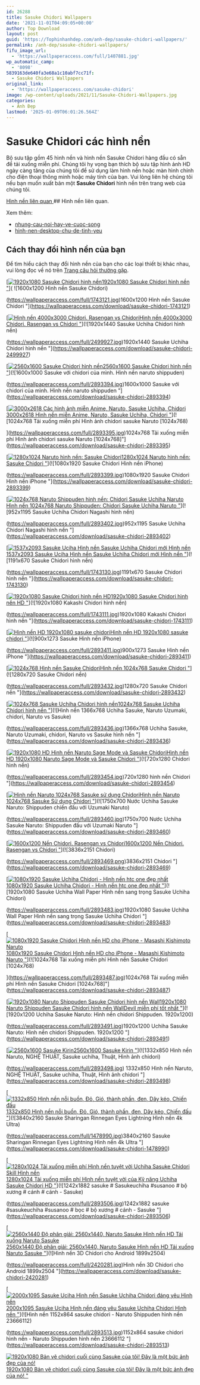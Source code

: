 ```yaml
---
id: 26288
title: Sasuke Chidori Wallpapers
date: '2021-11-01T04:09:05+00:00'
author: Top Download
layout: post
guid: 'https://Tophinhanhdep.com/anh-dep/sasuke-chidori-wallpapers/'
permalink: /anh-dep/sasuke-chidori-wallpapers/
fifu_image_url:
  - 'https://wallpaperaccess.com/full/1407881.jpg'
wp_automatic_camp:
  - '8098'
5839163de640fa3e68a1c10abf7cc71f:
  - Sasuke Chidori Wallpapers
original_link:
  - 'https://wallpaperaccess.com/sasuke-chidori'
image: /wp-content/uploads/2021/11/Sasuke-Chidori-Wallpapers.jpg
categories:
  - Ảnh Đẹp
lastmod: '2025-01-09T06:01:26.564Z'
---
```

# Sasuke Chidori các hình nền

Bộ sưu tập gồm 45 hình nền và hình nền Sasuke Chidori hàng đầu có sẵn để tải xuống miễn phí. Chúng tôi hy vọng bạn thích bộ sưu tập hình ảnh HD ngày càng tăng của chúng tôi để sử dụng làm hình nền hoặc màn hình chính cho điện thoại thông minh hoặc máy tính của bạn. Vui lòng liên hệ chúng tôi nếu bạn muốn xuất bản một **Sasuke Chidori** hình nền trên trang web của chúng tôi.

[Hình nền liên quan ](#related) ## Hình nền liên quan.

   
 Xem thêm:

   
- [nhung-cau-noi-hay-ve-cuoc-song](https://tophinhanhdep.com/nhung-cau-noi-hay/nhung-cau-noi-hay-ve-cuoc-song/)
- [hinh-nen-desktop-chu-de-tinh-yeu](https://tophinhanhdep.com/anh-tinh-yeu/hinh-nen-desktop-chu-de-tinh-yeu/)

## Cách thay đổi hình nền của bạn

Để tìm hiểu cách thay đổi hình nền của bạn cho các loại thiết bị khác nhau, vui lòng đọc về nó trên [Trang câu hỏi thường gặp](https://tophinhanhdep.com/faq/).

  
[[![1920x1080 Sasuke Chidori hình nền](https://wallpaperaccess.com/full/1407881.jpg)1920x1080 Sasuke Chidori hình nền "](https://wallpaperaccess.com/download/sasuke-chidori-1407881)]( ![1600x1200 Hình nền Sasuke Chidori)

(https://wallpaperaccess.com/full/1743121.jpg)1600x1200 Hình nền Sasuke Chidori "](https://wallpaperaccess.com/download/sasuke-chidori-1743121)

[[![Hình nền 4000x3000 Chidori.  Rasengan vs Chidori](https://wallpaperaccess.com/full/2319678.jpg)Hình nền 4000x3000 Chidori. Rasengan vs Chidori "](https://wallpaperaccess.com/download/sasuke-chidori-2319678)](![1920x1440 Sasuke Uchiha Chidori hình nền)

(https://wallpaperaccess.com/full/2499927.jpg)1920x1440 Sasuke Uchiha Chidori hình nền "](https://wallpaperaccess.com/download/sasuke-chidori-2499927)

[[![2560x1600 Sasuke Chidori hình nền](https://wallpaperaccess.com/full/2526247.jpg)2560x1600 Sasuke Chidori hình nền "](https://wallpaperaccess.com/download/sasuke-chidori-2526247)](![1600x1000 Sasuke với chidori của mình.  Hình nền naruto shippuden)

(https://wallpaperaccess.com/full/2893394.jpg)1600x1000 Sasuke với chidori của mình. Hình nền naruto shippuden "](https://wallpaperaccess.com/download/sasuke-chidori-2893394)

[[![3000x2618 Các hình ảnh miễn Anime, Naruto, Sasuke Uchiha, Chidori](https://wallpaperaccess.com/full/1743134.jpg)3000x2618 Hình nền miễn Anime, Naruto, Sasuke Uchiha, Chidori "](https://wallpaperaccess.com/download/sasuke-chidori-1743134)](![1024x768 Tải xuống miễn phí Hình ảnh chidori sasuke Naruto [1024x768)

](https://wallpaperaccess.com/full/2893395.jpg)1024x768 Tải xuống miễn phí Hình ảnh chidori sasuke Naruto \[1024x768\]"](https://wallpaperaccess.com/download/sasuke-chidori-2893395)

[[![1280x1024 Naruto hình nền: Sasuke Chidori](https://wallpaperaccess.com/full/2893396.jpg)1280x1024 Naruto hình nền: Sasuke Chidori "](https://wallpaperaccess.com/download/sasuke-chidori-2893396)](![1080x1920 Sasuke Chidori Hình nền iPhone)

(https://wallpaperaccess.com/full/2893399.jpg)1080x1920 Sasuke Chidori Hình nền iPhone "](https://wallpaperaccess.com/download/sasuke-chidori-2893399)

[[![1024x768 Naruto Shippuden hình nền: Chidori Sasuke Uchiha Naruto](https://wallpaperaccess.com/full/2893400.png)Hình nền 1024x768 Naruto Shippuden: Chidori Sasuke Uchiha Naruto "](https://wallpaperaccess.com/download/sasuke-chidori-2893400)](![952x1195 Sasuke Uchiha Chidori Nagashi hình nền)

(https://wallpaperaccess.com/full/2893402.jpg)952x1195 Sasuke Uchiha Chidori Nagashi hình nền "](https://wallpaperaccess.com/download/sasuke-chidori-2893402)

[[![1537x2093 Sasuke Uciha Hình nền Sasuke Uchiha Chidori mới Hình nền](https://wallpaperaccess.com/full/2893403.jpg)1537x2093 Sasuke Uciha Hình nền Sasuke Uchiha Chidori mới Hình nền "](https://wallpaperaccess.com/download/sasuke-chidori-2893403)](![1191x670 Sasuke Chidori hình nền)

(https://wallpaperaccess.com/full/1743130.jpg)1191x670 Sasuke Chidori hình nền "](https://wallpaperaccess.com/download/sasuke-chidori-1743130)

[[![1920x1080 Sasuke Chidori hình nền HD](https://wallpaperaccess.com/full/2893408.jpg)1920x1080 Sasuke Chidori hình nền HD "](https://wallpaperaccess.com/download/sasuke-chidori-2893408)](![1920x1080 Kakashi Chidori hình nền)

(https://wallpaperaccess.com/full/1743111.jpg)1920x1080 Kakashi Chidori hình nền "](https://wallpaperaccess.com/download/sasuke-chidori-1743111)

[[![Hình nền HD 1920x1080 sasuke chidori](https://wallpaperaccess.com/full/2893410.jpg)Hình nền HD 1920x1080 sasuke chidori "](https://wallpaperaccess.com/download/sasuke-chidori-2893410)](![900x1273 Sasuke Hình nền iPhone)

(https://wallpaperaccess.com/full/2893411.jpg)900x1273 Sasuke Hình nền iPhone "](https://wallpaperaccess.com/download/sasuke-chidori-2893411)

[[![1024x768 Hình nền Sasuke Chidori](https://wallpaperaccess.com/full/2893430.jpg)Hình nền 1024x768 Sasuke Chidori "](https://wallpaperaccess.com/download/sasuke-chidori-2893430)](![1280x720 Sasuke Chidori nền)

(https://wallpaperaccess.com/full/2893432.jpg)1280x720 Sasuke Chidori nền "](https://wallpaperaccess.com/download/sasuke-chidori-2893432)

[[![1024x768 Sasuke Uchiha Chidori hình nền](https://wallpaperaccess.com/full/2893435.jpg)1024x768 Sasuke Uchiha Chidori hình nền "](https://wallpaperaccess.com/download/sasuke-chidori-2893435)](![Hình nền 1366x768 Uchiha Sasuke, Naruto Uzumaki, chidori, Naruto vs Sasuke)

(https://wallpaperaccess.com/full/2893436.jpg)1366x768 Uchiha Sasuke, Naruto Uzumaki, chidori, Naruto vs Sasuke hình nền "](https://wallpaperaccess.com/download/sasuke-chidori-2893436)

[[![1920x1080 HD Hình nền Naruto Sage Mode và Sasuke Chidori](https://wallpaperaccess.com/full/2420269.jpg)Hình nền HD 1920x1080 Naruto Sage Mode và Sasuke Chidori "](https://wallpaperaccess.com/download/sasuke-chidori-2420269)](![720x1280 Chidori hình nền)

(https://wallpaperaccess.com/full/2893454.jpg)720x1280 hình nền Chidori "](https://wallpaperaccess.com/download/sasuke-chidori-2893454)

[[![Hình nền Naruto 1024x768 Sasuke sử dụng Chidori](https://wallpaperaccess.com/full/2893458.jpg)Hình nền Naruto 1024x768 Sasuke Sử dụng Chidori "](https://wallpaperaccess.com/download/sasuke-chidori-2893458)](![1750x700 Nước Uchiha Sasuke Naruto: Shippuden chiến đấu với Uzumaki Naruto)

(https://wallpaperaccess.com/full/2893460.jpg)1750x700 Nước Uchiha Sasuke Naruto: Shippuden đấu với Uzumaki Naruto "](https://wallpaperaccess.com/download/sasuke-chidori-2893460)

[[![1600x1200 Nền Chidori.  Rasengan vs Chidori](https://wallpaperaccess.com/full/2893461.jpg)1600x1200 Nền Chidori. Rasengan vs Chidori "](https://wallpaperaccess.com/download/sasuke-chidori-2893461)](![3836x2151 Chidori)

(https://wallpaperaccess.com/full/2893469.png)3836x2151 Chidori "](https://wallpaperaccess.com/download/sasuke-chidori-2893469)

[[![1080x1920 Sasuke Uchiha Chidori - Hình nền htc one đẹp nhất](https://wallpaperaccess.com/full/1743166.jpg)1080x1920 Sasuke Uchiha Chidori - Hình nền htc one đẹp nhất "](https://wallpaperaccess.com/download/sasuke-chidori-1743166)](![1920x1080 Sasuke Uchiha Wall Paper Hình nền sang trọng Sasuke Uchiha Chidori)

(https://wallpaperaccess.com/full/2893483.jpg)1920x1080 Sasuke Uchiha Wall Paper Hình nền sang trọng Sasuke Uchiha Chidori "](https://wallpaperaccess.com/download/sasuke-chidori-2893483)

[[![1080x1920 Sasuke Chidori Hình nền HD cho iPhone - Masashi Kishimoto Naruto](https://wallpaperaccess.com/full/2893485.jpg)1080x1920 Sasuke Chidori Hình nền HD cho iPhone - Masashi Kishimoto Naruto "](https://wallpaperaccess.com/download/sasuke-chidori-2893485)](![1024x768 Tải xuống miễn phí Hình nền Sasuke Chidori [1024x768)

](https://wallpaperaccess.com/full/2893487.jpg)1024x768 Tải xuống miễn phí Hình nền Sasuke Chidori \[1024x768\]"](https://wallpaperaccess.com/download/sasuke-chidori-2893487)

[[![1920x1080 Naruto Shippuden Sasuke Chidori hình nền Wall](https://wallpaperaccess.com/full/2893488.jpg)1920x1080 Naruto Shippuden Sasuke Chidori hình nền WallDevil miễn phí tốt nhất "](https://wallpaperaccess.com/download/sasuke-chidori-2893488)](![1920x1200 Uchiha Sasuke Naruto: Hình nền chidori Shippuden.  1920x1200)

(https://wallpaperaccess.com/full/2893491.jpg)1920x1200 Uchiha Sasuke Naruto: Hình nền chidori Shippuden. 1920x1200 "](https://wallpaperaccess.com/download/sasuke-chidori-2893491)

[[![2560x1600 Sasuke Kirin](https://wallpaperaccess.com/full/2893494.png)2560x1600 Sasuke Kirin "](https://wallpaperaccess.com/download/sasuke-chidori-2893494)](![1332x850 Hình nền Naruto, NGHỆ THUẬT, Sasuke uchiha, Thuật, Hình ảnh chidori)

(https://wallpaperaccess.com/full/2893498.jpg) 1332x850 Hình nền Naruto, NGHỆ THUẬT, Sasuke uchiha, Thuật, Hình ảnh chidori "](https://wallpaperaccess.com/download/sasuke-chidori-2893498)

[[![1332x850 Hình nền nỗi buồn, Đỏ, Gió, thành phần, đen, Dây kéo, Chiến đấu](https://wallpaperaccess.com/full/1992439.jpg)1332x850 Hình nền nỗi buồn, Đỏ, Gió, thành phần, đen, Dây kéo, Chiến đấu "](https://wallpaperaccess.com/download/sasuke-chidori-1992439)](![3840x2160 Sasuke Sharingan Rinnegan Eyes Lightning Hình nền 4k Ultra)

(https://wallpaperaccess.com/full/1478990.jpg)3840x2160 Sasuke Sharingan Rinnegan Eyes Lightning Hình nền 4k Ultra "](https://wallpaperaccess.com/download/sasuke-chidori-1478990)

[[![1280x1024 Tải xuống miễn phí Hình nền tuyệt vời Uchiha Sasuke Chidori Skill Hình nền](https://wallpaperaccess.com/full/2893505.jpg)1280x1024 Tải xuống miễn phí Hình nền tuyệt vời của Kỹ năng Uchiha Sasuke Chidori HD "](https://wallpaperaccess.com/download/sasuke-chidori-2893505)](![1242x1882 sasuke # Sasukeuchiha #susanoo # bộ xương # cánh # cánh - Sasuke)

(https://wallpaperaccess.com/full/2893506.jpg)1242x1882 sasuke #sasukeuchiha #susanoo # bọc # bộ xương # cánh - Sasuke "](https://wallpaperaccess.com/download/sasuke-chidori-2893506)

[[![2560x1440 Độ phân giải: 2560x1440, Naruto Sasuke Hình nền HD Tải xuống Naruto Sasuke](https://wallpaperaccess.com/full/2893508.jpg)2560x1440 Độ phân giải: 2560x1440, Naruto Sasuke Hình nền HD Tải xuống Naruto Sasuke "](https://wallpaperaccess.com/download/sasuke-chidori-2893508)](![Hình nền 3D Chidori cho Android 1899x2504)

(https://wallpaperaccess.com/full/2420281.jpg)Hình nền 3D Chidori cho Android 1899x2504 "](https://wallpaperaccess.com/download/sasuke-chidori-2420281)

[[![2000x1095 Sasuke Uciha Hình nền Sasuke Uchiha Chidori đáng yêu Hình nền](https://wallpaperaccess.com/full/2893511.jpg)2000x1095 Sasuke Uciha Hình nền đáng yêu Sasuke Uchiha Chidori Hình nền "](https://wallpaperaccess.com/download/sasuke-chidori-2893511)](![Hình nền 1152x864 sasuke chidori - Naruto Shippuden hình nền 23666112)

(https://wallpaperaccess.com/full/2893513.jpg)1152x864 sasuke chidori hình nền - Naruto Shippuden hình nền 23666112 "](https://wallpaperaccess.com/download/sasuke-chidori-2893513)

[![1920x1080 Bản vẽ chidori cuối cùng Sasuke của tôi!  Đây là một bức ảnh đẹp của nó!](https://wallpaperaccess.com/full/2893514.jpg)1920x1080 Bản vẽ chidori cuối cùng Sasuke của tôi! Đây là một bức ảnh đẹp của nó! "](https://wallpaperaccess.com/download/sasuke-chidori-2893514)
